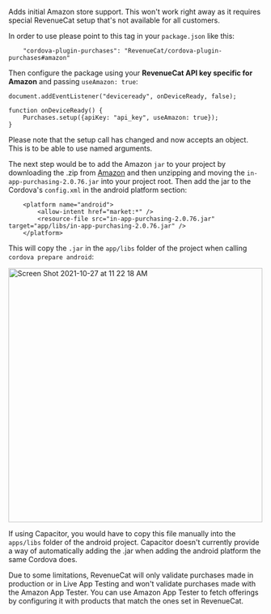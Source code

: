 Adds initial Amazon store support. This won't work right away as it requires special RevenueCat setup that's not available for all customers.

In order to use please point to this tag in your `package.json` like this:

```
    "cordova-plugin-purchases": "RevenueCat/cordova-plugin-purchases#amazon"
```

Then configure the package using your **RevenueCat API key specific for Amazon** and passing `useAmazon: true`:

```
document.addEventListener("deviceready", onDeviceReady, false);

function onDeviceReady() {
    Purchases.setup({apiKey: "api_key", useAmazon: true});
}
```

Please note that the setup call has changed and now accepts an object. This is to be able to use named arguments.

The next step would be to add the Amazon `jar` to your project by downloading the .zip from [Amazon](https://amzndevresources.com/iap/sdk/AmazonInAppPurchasing_Android.zip) and then unzipping and moving the `in-app-purchasing-2.0.76.jar` into your project root. Then add the jar to the Cordova's `config.xml` in the android platform section:

```
    <platform name="android">
        <allow-intent href="market:*" />
        <resource-file src="in-app-purchasing-2.0.76.jar" target="app/libs/in-app-purchasing-2.0.76.jar" />
    </platform>
```

This will copy the `.jar` in the `app/libs` folder of the project when calling `cordova prepare android`:

<img width="502" alt="Screen Shot 2021-10-27 at 11 22 18 AM" src="https://user-images.githubusercontent.com/664544/139124255-1e19a7a0-934e-42dc-8e86-35c364c6714d.png">

If using Capacitor, you would have to copy this file manually into the `apps/libs` folder of the android project. Capacitor doesn't currently provide a way of automatically adding the .jar when adding the android platform the same Cordova does.

Due to some limitations, RevenueCat will only validate purchases made in production or in Live App Testing and won't validate purchases made with the Amazon App Tester. You can use Amazon App Tester to fetch offerings by configuring it with products that match the ones set in RevenueCat.
